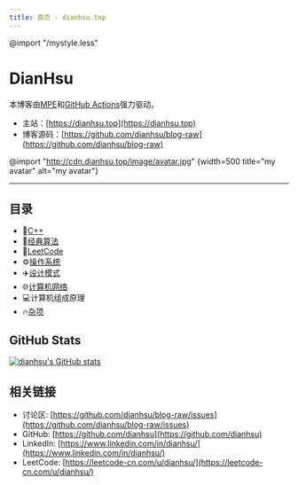 ```yaml
---
title: 首页 - dianhsu.top
---
```

@import "/mystyle.less"
# DianHsu

本博客由[MPE](https://shd101wyy.github.io/markdown-preview-enhanced/#/)和[GitHub Actions](https://github.com/features/actions)强力驱动。

- 主站：[https://dianhsu.top](https://dianhsu.top)
- 博客源码：[https://github.com/dianhsu/blog-raw](https://github.com/dianhsu/blog-raw)

@import "http://cdn.dianhsu.top/image/avatar.jpg" {width=500  title="my avatar" alt="my avatar"}

--------------------------

## 目录

- :apple:[C++](./cplusplus/index.html)
- :rocket:[经典算法](./algorithm/index.html)
- :balloon:[LeetCode](./leetcode/index.html)
- :gear:[操作系统](./operation_system/index.html)
- :airplane:[设计模式](./design_pattern/index.html)
- :globe_with_meridians:[计算机网络](./computer_network/exam.html)
- :computer:计算机组成原理
- :fire:[杂项](./misc/index.html)

## GitHub Stats
[![dianhsu's GitHub stats](https://github-readme-stats.vercel.app/api?username=dianhsu)](https://github.com/anuraghazra/github-readme-stats)


## 相关链接
- 讨论区: [https://github.com/dianhsu/blog-raw/issues](https://github.com/dianhsu/blog-raw/issues)
- GitHub: [https://github.com/dianhsu](https://github.com/dianhsu)
- LinkedIn: [https://www.linkedin.com/in/dianhsu/](https://www.linkedin.com/in/dianhsu/)
- LeetCode: [https://leetcode-cn.com/u/dianhsu/](https://leetcode-cn.com/u/dianhsu/)